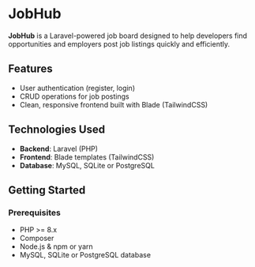 # JobHub

**JobHub** is a Laravel-powered job board designed to help developers find opportunities and employers post job listings quickly and efficiently.

## Features

- User authentication (register, login)
- CRUD operations for job postings
- Clean, responsive frontend built with Blade (TailwindCSS)

## Technologies Used

- **Backend**: Laravel (PHP)
- **Frontend**: Blade templates (TailwindCSS)
- **Database**: MySQL, SQLite or PostgreSQL

## Getting Started

### Prerequisites

- PHP >= 8.x
- Composer
- Node.js & npm or yarn
- MySQL, SQLite or PostgreSQL database